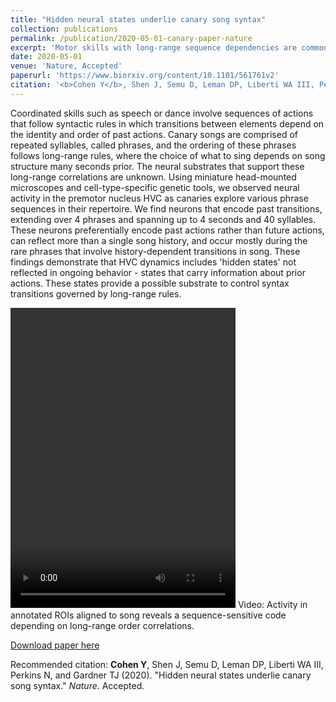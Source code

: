 ```yaml
---
title: "Hidden neural states underlie canary song syntax"
collection: publications
permalink: /publication/2020-05-01-canary-paper-nature
excerpt: 'Motor skills with long-range sequence dependencies are common in complex behaviors, with speech the richest example. In general, the neural mechanisms underlying long-range motor sequence dependencies are unknown. Using miniaturized head-mounterd fluorescence microscopes and genetic tools I revealed coding of such memory-dependent syntactic properties in singing canaries.'
date: 2020-05-01
venue: 'Nature, Accepted'
paperurl: 'https://www.biorxiv.org/content/10.1101/561761v2'
citation: '<b>Cohen Y</b>, Shen J, Semu D, Leman DP, Liberti WA III, Perkins N, and Gardner TJ (2020). &quot;Hidden neural states underlie canary song syntax.&quot; <i>Nature</i>. Accepted.'
---
```

Coordinated skills such as speech or dance involve sequences of actions that follow syntactic rules in which transitions between elements depend on the identity and order of past actions. Canary songs are comprised of repeated syllables, called phrases, and the ordering of these phrases follows long-range rules, where the choice of what to sing depends on song structure many seconds prior. The neural substrates that support these long-range correlations are unknown. Using miniature head-mounted microscopes and cell-type-specific genetic tools, we observed neural activity in the premotor nucleus HVC as canaries explore various phrase sequences in their repertoire. We find neurons that encode past transitions, extending over 4 phrases and spanning up to 4 seconds and 40 syllables. These neurons preferentially encode past actions rather than future actions, can reflect more than a single song history, and occur mostly during the rare phrases that involve history-dependent transitions in song. These findings demonstrate that HVC dynamics includes &apos;hidden states&apos; not reflected in ongoing behavior - states that carry information about prior actions. These states provide a possible substrate to control syntax transitions governed by long-range rules.     

<video width="360" height="480" controls> 
  <source src="/files/CanaryVid2.mp4" type="video/mp4">
Your browser does not support the video tag.</video>
Video:  Activity in annotated ROIs aligned to song reveals a sequence-sensitive code depending on long-range order correlations.

[Download paper here](https://www.biorxiv.org/content/10.1101/561761v2)

Recommended citation: <b>Cohen Y</b>, Shen J, Semu D, Leman DP, Liberti WA III, Perkins N, and Gardner TJ (2020). "Hidden neural states underlie canary song syntax." <i>Nature</i>. Accepted.
